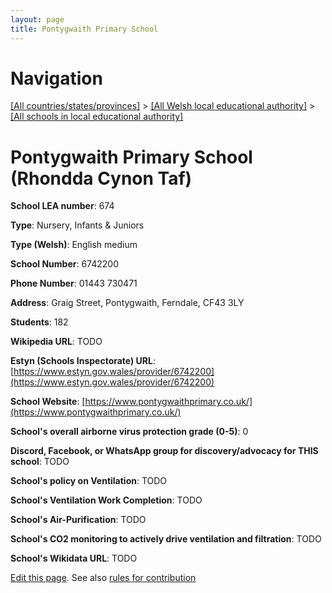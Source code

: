 ```yaml
---
layout: page
title: Pontygwaith Primary School
---
```

# Navigation

[[All countries/states/provinces]](../../..) > [[All Welsh local educational authority]](../..) > [[All schools in local educational authority]](..)

# Pontygwaith Primary School (Rhondda Cynon Taf)

**School LEA number**: 674

**Type**: Nursery, Infants & Juniors

**Type (Welsh)**: English medium

**School Number**: 6742200

**Phone Number**: 01443 730471

**Address**: Graig Street, Pontygwaith, Ferndale, CF43 3LY

**Students**: 182

**Wikipedia URL**: TODO

**Estyn (Schools Inspectorate) URL**: [https://www.estyn.gov.wales/provider/6742200](https://www.estyn.gov.wales/provider/6742200)

**School Website**: [https://www.pontygwaithprimary.co.uk/](https://www.pontygwaithprimary.co.uk/)

**School's overall airborne virus protection grade (0-5)**: 0

**Discord, Facebook, or WhatsApp group for discovery/advocacy for THIS school**: TODO

**School's policy on Ventilation**: TODO

**School's Ventilation Work Completion**: TODO

**School's Air-Purification**: TODO

**School's CO2 monitoring to actively drive ventilation and filtration**: TODO

**School's Wikidata URL**: TODO




[Edit this page](https://github.com/VentilationProject/Wales/edit/prif/./Rhondda_Cynon_Taf/Pontygwaith_Primary_School.md). See also [rules for contribution](../../../contribution-rules/)